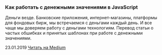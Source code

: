 ### Как работать с денежными значениями в JavaScript

Деньги везде. Банковские приложения, интернет-магазины, платформы для фондовых бирж, мы встречаемся с деньгами каждый день. И все чаще мы доверяем работу с деньгами технологиям. Перевод статьи о частых обшибках и принятых шаблонах при работе с денежными значениями.

23.01.2019 [Читать на Medium](https://medium.com/devschacht/how-to-handle-monetary-values-in-javascript-bb0706840f0e)